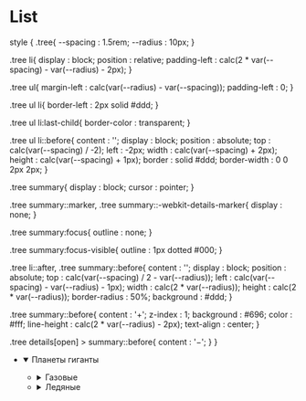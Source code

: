# List
style {
.tree{
  --spacing : 1.5rem;
  --radius  : 10px;
}

.tree li{
  display      : block;
  position     : relative;
  padding-left : calc(2 * var(--spacing) - var(--radius) - 2px);
}

.tree ul{
  margin-left  : calc(var(--radius) - var(--spacing));
  padding-left : 0;
}

.tree ul li{
  border-left : 2px solid #ddd;
}

.tree ul li:last-child{
  border-color : transparent;
}

.tree ul li::before{
  content      : '';
  display      : block;
  position     : absolute;
  top          : calc(var(--spacing) / -2);
  left         : -2px;
  width        : calc(var(--spacing) + 2px);
  height       : calc(var(--spacing) + 1px);
  border       : solid #ddd;
  border-width : 0 0 2px 2px;
}

.tree summary{
  display : block;
  cursor  : pointer;
}

.tree summary::marker,
.tree summary::-webkit-details-marker{
  display : none;
}

.tree summary:focus{
  outline : none;
}

.tree summary:focus-visible{
  outline : 1px dotted #000;
}

.tree li::after,
.tree summary::before{
  content       : '';
  display       : block;
  position      : absolute;
  top           : calc(var(--spacing) / 2 - var(--radius));
  left          : calc(var(--spacing) - var(--radius) - 1px);
  width         : calc(2 * var(--radius));
  height        : calc(2 * var(--radius));
  border-radius : 50%;
  background    : #ddd;
}

.tree summary::before{
  content     : '+';
  z-index     : 1;
  background  : #696;
  color       : #fff;
  line-height : calc(2 * var(--radius) - 2px);
  text-align  : center;
}

.tree details[open] > summary::before{
  content : '−';
}
}
<ul class="tree">
  <li>
    <details open>
      <summary>Планеты гиганты</summary>
      <ul>
        <li>
          <details>
            <summary>Газовые</summary>
            <ul>
              <li>Юпитер</li>
              <li>Сатурн</li>
            </ul>
          </details>
        </li>
        <li>
          <details>
            <summary>Ледяные</summary>
            <ul>
              <li>Уран</li>
              <li>Нептун</li>
            </ul>
          </details>
        </li>
      </ul>
    </details>
  </li>
</ul>
